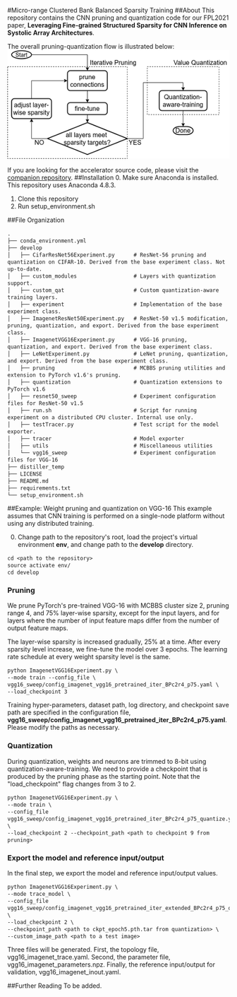 #Micro-range Clustered Bank Balanced Sparsity Training
##About
This repository contains the CNN pruning and quantization code for our FPL2021 paper, 
**Leveraging Fine-grained Structured Sparsity for CNN Inference on Systolic Array Architectures**.

The overall pruning-quantization flow is illustrated below:
![Training Flow](docs/training_flow.png)

If you are looking for the accelerator source code, please visit
the [companion repository](https://github.com/mustard-seed/SparseDNNAccelerator).
##Installation
0. Make sure Anaconda is installed. This repository uses Anaconda 4.8.3.
1. Clone this repository
2. Run setup_environment.sh

##File Organization
```
.
├── conda_environment.yml
├── develop
│   ├── CifarResNet56Experiment.py      # ResNet-56 pruning and quantization on CIFAR-10. Derived from the base experiment class. Not up-to-date.
│   ├── custom_modules                  # Layers with quantization support.
│   ├── custom_qat                      # Custom quantization-aware training layers.
│   ├── experiment                      # Implementation of the base experiment class.
│   ├── ImagenetResNet50Experiment.py   # ResNet-50 v1.5 modification, pruning, quantization, and export. Derived from the base experiment class. 
│   ├── ImagenetVGG16Experiment.py      # VGG-16 pruning, quantization, and export. Derived from the base experiment class. 
│   ├── LeNetExperiment.py              # LeNet pruning, quantization, and export. Derived from the base experiment class. 
│   ├── pruning                         # MCBBS pruning utilities and extension to PyTorch v1.6's pruning.
│   ├── quantization                    # Quantization extensions to PyTorch v1.6
│   ├── resnet50_sweep                  # Experiment configuration files for ResNet-50 v1.5
│   ├── run.sh                          # Script for running experiment on a distributed CPU cluster. Internal use only.
│   ├── testTracer.py                   # Test script for the model exporter.
│   ├── tracer                          # Model exporter
│   ├── utils                           # Miscellaneous utilities
│   └── vgg16_sweep                     # Experiment configuration files for VGG-16
├── distiller_temp
├── LICENSE
├── README.md
├── requirements.txt
└── setup_environment.sh
```

##Example: Weight pruning and quantization on VGG-16
This example assumes that CNN training is performed on a single-node platform without using any distributed training.

0. Change path to the repository's root, 
load the project's virtual environment **env**,
and change path to the **develop** directory.
```
cd <path to the repository>
source activate env/
cd develop
```

### Pruning
We prune PyTorch's pre-trained VGG-16 with MCBBS cluster size 2, 
pruning range 4, and 75\% layer-wise sparsity, except for the input layers,
and for layers where the number of input feature maps differ from the number of output feature maps.

The layer-wise sparsity is increased gradually, 25\% at a time.
After every sparsity level increase, we fine-tune the model over 3 epochs.
The learning rate schedule at every weight sparsity level is the same.
```
python ImagenetVGG16Experiment.py \
--mode train --config_file \
vgg16_sweep/config_imagenet_vgg16_pretrained_iter_BPc2r4_p75.yaml \
--load_checkpoint 3
```
Training hyper-parameters, dataset path, log directory, and checkpoint save path
are specified in the configuration file, **vgg16_sweep/config_imagenet_vgg16_pretrained_iter_BPc2r4_p75.yaml**.
Please modify the paths as necessary.

### Quantization
During quantization, weights and neurons are trimmed to 8-bit using quantization-aware-training.
We need to provide a checkpoint that is produced by the pruning phase as the starting point.
Note that the "load_checkpoint" flag changes from 3 to 2.
```
python ImagenetVGG16Experiment.py \
--mode train \
--config_file vgg16_sweep/config_imagenet_vgg16_pretrained_iter_BPc2r4_p75_quantize.yaml \
--load_checkpoint 2 --checkpoint_path <path to checkpoint 9 from pruning>
```

### Export the model and reference input/output
In the final step, we export the model and reference input/output values. 
```
python ImagenetVGG16Experiment.py \
--mode trace_model \
--config_file vgg16_sweep/config_imagenet_vgg16_pretrained_iter_extended_BPc2r4_p75_quantize.yaml \
--load_checkpoint 2 \
--checkpoint_path <path to ckpt_epoch5.pth.tar from quantization> \
--custom_image_path <path to a test image>
```
Three files will be generated. First, the topology file, vgg16_imagenet_trace.yaml.
Second, the parameter file, vgg16_imagenet_parameters.npz.
Finally, the reference input/output for validation, vgg16_imagenet_inout.yaml.

##Further Reading
To be added.